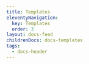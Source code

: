 ```yaml
---
title: Templates
eleventyNavigation:
  key: Templates
  order: 3
layout: docs-feed
childrenDocs: docs-templates
tags:
  - docs-header
---
```


<!-- This file exists only to create a section heading.
     Its output is deleted by the Eleventy build process. -->
